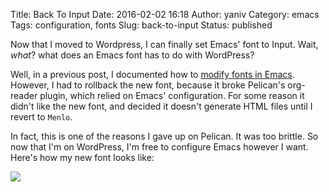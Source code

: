 Title: Back To Input
Date: 2016-02-02 16:18
Author: yaniv
Category: emacs
Tags: configuration, fonts
Slug: back-to-input
Status: published

Now that I moved to Wordpress, I can finally set Emacs' font to
Input. Wait, *what*? what does an Emacs font has to do with WordPress?

<!--more-->

Well, in a previous post, I documented how to [modify fonts in
Emacs](http://prodissues.com/2015/11/changing-the-default-font-in-emacs.html).
However, I had to rollback the new font, because it broke Pelican's
org-reader plugin, which relied on Emacs' configuration. For some reason
it didn't like the new font, and decided it doesn't generate HTML files
until I revert to `Menlo`.

In fact, this is one of the reasons I gave up on Pelican. It was too
brittle. So now that I'm on WordPress, I'm free to configure Emacs
however I want. Here's how my new font looks like:

![](http://media.prodissues.com.s3.amazonaws.com/images/2016/02/emacs-input-font.png)
